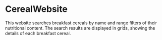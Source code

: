 # CerealWebsite
This website searches breakfast cereals by name and range filters of their nutritional content.  The search results are displayed in grids, showing the details of each breakfast cereal.
